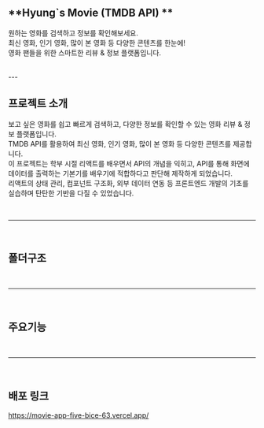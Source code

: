 ## **Hyung`s Movie (TMDB API) ** 
원하는 영화를 검색하고 정보를 확인해보세요.<br>
최신 영화, 인기 영화, 많이 본 영화 등 다양한 콘텐츠를 한눈에!<br>
영화 팬들을 위한 스마트한 리뷰 & 정보 플랫폼입니다.

<br>
---

<br>

## **프로젝트 소개**
보고 싶은 영화를 쉽고 빠르게 검색하고, 다양한 정보를 확인할 수 있는 영화 리뷰 & 정보 플랫폼입니다.<br>
TMDB API를 활용하여 최신 영화, 인기 영화, 많이 본 영화 등 다양한 콘텐츠를 제공합니다.<br>
 이 프로젝트는 학부 시절 리액트를 배우면서 API의 개념을 익히고, API를 통해 화면에 데이터를 출력하는 기본기를 배우기에 적합하다고 판단해 제작하게 되었습니다.<br>
리액트의 상태 관리, 컴포넌트 구조화, 외부 데이터 연동 등 프론트엔드 개발의 기초를 실습하며 탄탄한 기반을 다질 수 있었습니다.

<br>

---

<br>

## **폴더구조**


<br>

---

<br>

## **주요기능**



<br>

---

<br>

## **배포 링크**
https://movie-app-five-bice-63.vercel.app/
